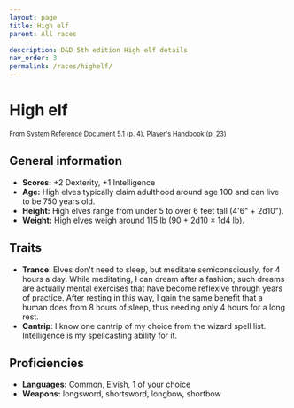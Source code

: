 ```yaml
---
layout: page
title: High elf
parent: All races

description: D&D 5th edition High elf details
nav_order: 3
permalink: /races/highelf/
---
```


# High elf

<small>From <a target="_blank" href="https://media.wizards.com/2016/downloads/DND/SRD-OGL_V5.1.pdf">System Reference Document 5.1</a> (p. 4), <a target="_blank" href="https://dnd.wizards.com/products/tabletop-games/rpg-products/rpg_playershandbook">Player's Handbook</a> (p. 23)</small>


## General information

- **Scores:** +2 Dexterity, +1 Intelligence
- **Age:** High elves typically claim adulthood around age 100 and can live to be 750 years old.
- **Height:** High elves range from under 5 to over 6 feet tall (4'6" + 2d10").
- **Weight:** High elves weigh around 115 lb (90 + 2d10 × 1d4 lb).

## Traits

- **Trance**: Elves don't need to sleep, but meditate semiconsciously, for 4 hours a day. While meditating, I can dream after a fashion; such dreams are actually mental exercises that have become reflexive through years of practice. After resting in this way, I gain the same benefit that a human does from 8 hours of sleep, thus needing only 4 hours for a long rest.
- **Cantrip**: I know one cantrip of my choice from the wizard spell list. Intelligence is my spellcasting ability for it.

## Proficiencies

- **Languages:** Common, Elvish, 1 of your choice
- **Weapons:** longsword, shortsword, longbow, shortbow